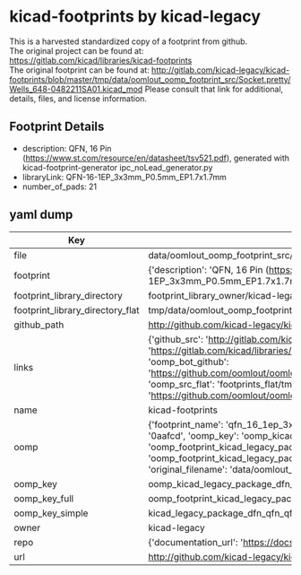 # kicad-footprints by kicad-legacy  
This is a harvested standardized copy of a footprint from github.  
The original project can be found at:  
https://gitlab.com/kicad/libraries/kicad-footprints  
The original footprint can be found at:
http://gitlab.com/kicad-legacy/kicad-footprints/blob/master/tmp/data/oomlout_oomp_footprint_src/Socket.pretty/Wells_648-0482211SA01.kicad_mod
Please consult that link for additional, details, files, and license information.  
## Footprint Details
* description: QFN, 16 Pin (https://www.st.com/resource/en/datasheet/tsv521.pdf), generated with kicad-footprint-generator ipc_noLead_generator.py  
* libraryLink: QFN-16-1EP_3x3mm_P0.5mm_EP1.7x1.7mm  
* number_of_pads: 21  
## yaml dump  
| Key | Value |  
| --- | --- |  
| file | data/oomlout_oomp_footprint_src/kicad-footprints/Package_DFN_QFN.pretty/QFN-16-1EP_3x3mm_P0.5mm_EP1.7x1.7mm.kicad_mod |  
| footprint | {'description': 'QFN, 16 Pin (https://www.st.com/resource/en/datasheet/tsv521.pdf), generated with kicad-footprint-generator ipc_noLead_generator.py', 'libraryLink': 'QFN-16-1EP_3x3mm_P0.5mm_EP1.7x1.7mm', 'number_of_pads': 21} |  
| footprint_library_directory | footprint_library_owner/kicad-legacy_kicad-footprints |  
| footprint_library_directory_flat | tmp/data/oomlout_oomp_footprint_src/footprints_flat/kicad_legacy_package_dfn_qfn_qfn_16_1ep_3x3mm_p0_5mm_ep1_7x1_7mm/working |  
| github_path | http://github.com/kicad-legacy/kicad-footprints/blob/master/tmp/data/oomlout_oomp_footprint_src/Package_DFN_QFN.pretty/QFN-16-1EP_3x3mm_P0.5mm_EP1.7x1.7mm.kicad_mod |  
| links | {'github_src': 'http://gitlab.com/kicad-legacy/kicad-footprints/blob/master/tmp/data/oomlout_oomp_footprint_src/Socket.pretty/Wells_648-0482211SA01.kicad_mod', 'github_src_repo': 'https://gitlab.com/kicad/libraries/kicad-footprints', 'oomp_bot': 'tmp/data/oomlout_oomp_footprint_src/footprints/kicad_legacy_package_dfn_qfn_qfn_16_1ep_3x3mm_p0_5mm_ep1_7x1_7mm/working', 'oomp_bot_github': 'https://github.com/oomlout/oomlout_oomp_footprint_bot/tree/main/tmp/data/oomlout_oomp_footprint_src/footprints/kicad_legacy_package_dfn_qfn_qfn_16_1ep_3x3mm_p0_5mm_ep1_7x1_7mm/working', 'oomp_src_flat': 'footprints_flat/tmp/data/oomlout_oomp_footprint_src/footprints_flat/kicad_legacy_package_dfn_qfn_qfn_16_1ep_3x3mm_p0_5mm_ep1_7x1_7mm/working', 'oomp_src_flat_github': 'https://github.com/oomlout/oomlout_oomp_footprint_src/tree/main/tmp/data/oomlout_oomp_footprint_src/footprints_flat/kicad_legacy_package_dfn_qfn_qfn_16_1ep_3x3mm_p0_5mm_ep1_7x1_7mm/working'} |  
| name | kicad-footprints |  
| oomp | {'footprint_name': 'qfn_16_1ep_3x3mm_p0_5mm_ep1_7x1_7mm', 'library_name': 'package_dfn_qfn', 'md5': '0aafcd8e1aee3796f0b948eed34a92b8', 'md5_10': '0aafcd8e1a', 'md5_5': '0aafc', 'md5_6': '0aafcd', 'oomp_key': 'oomp_kicad_legacy_package_dfn_qfn_qfn_16_1ep_3x3mm_p0_5mm_ep1_7x1_7mm', 'oomp_key_extra': 'oomp_footprint_kicad_legacy_package_dfn_qfn_qfn_16_1ep_3x3mm_p0_5mm_ep1_7x1_7mm', 'oomp_key_full': 'oomp_footprint_kicad_legacy_package_dfn_qfn_qfn_16_1ep_3x3mm_p0_5mm_ep1_7x1_7mm_0aafcd', 'oomp_key_simple': 'kicad_legacy_package_dfn_qfn_qfn_16_1ep_3x3mm_p0_5mm_ep1_7x1_7mm', 'original_filename': 'data/oomlout_oomp_footprint_src/kicad-footprints/Package_DFN_QFN.pretty/QFN-16-1EP_3x3mm_P0.5mm_EP1.7x1.7mm.kicad_mod', 'owner_name': 'kicad_legacy'} |  
| oomp_key | oomp_kicad_legacy_package_dfn_qfn_qfn_16_1ep_3x3mm_p0_5mm_ep1_7x1_7mm |  
| oomp_key_full | oomp_footprint_kicad_legacy_package_dfn_qfn_qfn_16_1ep_3x3mm_p0_5mm_ep1_7x1_7mm |  
| oomp_key_simple | kicad_legacy_package_dfn_qfn_qfn_16_1ep_3x3mm_p0_5mm_ep1_7x1_7mm |  
| owner | kicad-legacy |  
| repo | {'documentation_url': 'https://docs.github.com/rest/repos/repos#get-a-repository', 'message': 'Not Found'} |  
| url | http://github.com/kicad-legacy/kicad-footprints |  

